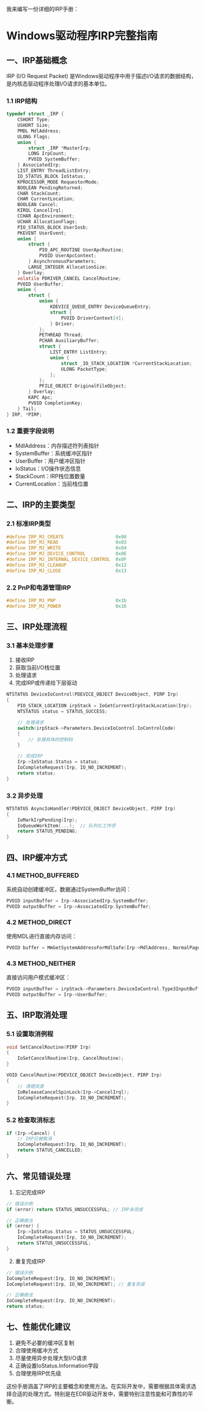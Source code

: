 我来编写一份详细的IRP手册：

# Windows驱动程序IRP完整指南

## 一、IRP基础概念

IRP (I/O Request Packet) 是Windows驱动程序中用于描述I/O请求的数据结构，是内核态驱动程序处理I/O请求的基本单位。

### 1.1 IRP结构
```c
typedef struct _IRP {
    CSHORT Type;
    USHORT Size;
    PMDL MdlAddress;
    ULONG Flags;
    union {
        struct _IRP *MasterIrp;
        LONG IrpCount;
        PVOID SystemBuffer;
    } AssociatedIrp;
    LIST_ENTRY ThreadListEntry;
    IO_STATUS_BLOCK IoStatus;
    KPROCESSOR_MODE RequestorMode;
    BOOLEAN PendingReturned;
    CHAR StackCount;
    CHAR CurrentLocation;
    BOOLEAN Cancel;
    KIRQL CancelIrql;
    CCHAR ApcEnvironment;
    UCHAR AllocationFlags;
    PIO_STATUS_BLOCK UserIosb;
    PKEVENT UserEvent;
    union {
        struct {
            PIO_APC_ROUTINE UserApcRoutine;
            PVOID UserApcContext;
        } AsynchronousParameters;
        LARGE_INTEGER AllocationSize;
    } Overlay;
    volatile PDRIVER_CANCEL CancelRoutine;
    PVOID UserBuffer;
    union {
        struct {
            union {
                KDEVICE_QUEUE_ENTRY DeviceQueueEntry;
                struct {
                    PVOID DriverContext[4];
                } Driver;
            };
            PETHREAD Thread;
            PCHAR AuxiliaryBuffer;
            struct {
                LIST_ENTRY ListEntry;
                union {
                    struct _IO_STACK_LOCATION *CurrentStackLocation;
                    ULONG PacketType;
                };
            };
            PFILE_OBJECT OriginalFileObject;
        } Overlay;
        KAPC Apc;
        PVOID CompletionKey;
    } Tail;
} IRP, *PIRP;
```

### 1.2 重要字段说明

- MdlAddress：内存描述符列表指针
- SystemBuffer：系统缓冲区指针
- UserBuffer：用户缓冲区指针
- IoStatus：I/O操作状态信息
- StackCount：IRP栈位置数量
- CurrentLocation：当前栈位置

## 二、IRP的主要类型

### 2.1 标准IRP类型
```c
#define IRP_MJ_CREATE                   0x00
#define IRP_MJ_READ                     0x03
#define IRP_MJ_WRITE                    0x04
#define IRP_MJ_DEVICE_CONTROL           0x0E
#define IRP_MJ_INTERNAL_DEVICE_CONTROL  0x0F
#define IRP_MJ_CLEANUP                  0x12
#define IRP_MJ_CLOSE                    0x13
```

### 2.2 PnP和电源管理IRP
```c
#define IRP_MJ_PNP                      0x1b
#define IRP_MJ_POWER                    0x16
```

## 三、IRP处理流程

### 3.1 基本处理步骤
1. 接收IRP
2. 获取当前I/O栈位置
3. 处理请求
4. 完成IRP或传递给下层驱动

```c
NTSTATUS DeviceIoControl(PDEVICE_OBJECT DeviceObject, PIRP Irp)
{
    PIO_STACK_LOCATION irpStack = IoGetCurrentIrpStackLocation(Irp);
    NTSTATUS status = STATUS_SUCCESS;

    // 处理请求
    switch(irpStack->Parameters.DeviceIoControl.IoControlCode)
    {
        // 处理具体的控制码
    }

    // 完成IRP
    Irp->IoStatus.Status = status;
    IoCompleteRequest(Irp, IO_NO_INCREMENT);
    return status;
}
```

### 3.2 异步处理
```c
NTSTATUS AsyncIoHandler(PDEVICE_OBJECT DeviceObject, PIRP Irp)
{
    IoMarkIrpPending(Irp);
    IoQueueWorkItem(...);  // 队列化工作项
    return STATUS_PENDING;
}
```

## 四、IRP缓冲方式

### 4.1 METHOD_BUFFERED
系统自动创建缓冲区，数据通过SystemBuffer访问：
```c
PVOID inputBuffer = Irp->AssociatedIrp.SystemBuffer;
PVOID outputBuffer = Irp->AssociatedIrp.SystemBuffer;
```

### 4.2 METHOD_DIRECT
使用MDL进行直接内存访问：
```c
PVOID buffer = MmGetSystemAddressForMdlSafe(Irp->MdlAddress, NormalPagePriority);
```

### 4.3 METHOD_NEITHER
直接访问用户模式缓冲区：
```c
PVOID inputBuffer = irpStack->Parameters.DeviceIoControl.Type3InputBuffer;
PVOID outputBuffer = Irp->UserBuffer;
```

## 五、IRP取消处理

### 5.1 设置取消例程
```c
void SetCancelRoutine(PIRP Irp)
{
    IoSetCancelRoutine(Irp, CancelRoutine);
}

VOID CancelRoutine(PDEVICE_OBJECT DeviceObject, PIRP Irp)
{
    // 清理资源
    IoReleaseCancelSpinLock(Irp->CancelIrql);
    IoCompleteRequest(Irp, IO_NO_INCREMENT);
}
```

### 5.2 检查取消标志
```c
if (Irp->Cancel) {
    // IRP已被取消
    IoCompleteRequest(Irp, IO_NO_INCREMENT);
    return STATUS_CANCELLED;
}
```

## 六、常见错误处理

1. 忘记完成IRP
```c
// 错误示例
if (error) return STATUS_UNSUCCESSFUL; // IRP未完成

// 正确做法
if (error) {
    Irp->IoStatus.Status = STATUS_UNSUCCESSFUL;
    IoCompleteRequest(Irp, IO_NO_INCREMENT);
    return STATUS_UNSUCCESSFUL;
}
```

2. 重复完成IRP
```c
// 错误示例
IoCompleteRequest(Irp, IO_NO_INCREMENT);
IoCompleteRequest(Irp, IO_NO_INCREMENT); // 重复完成

// 正确做法
IoCompleteRequest(Irp, IO_NO_INCREMENT);
return status;
```

## 七、性能优化建议

1. 避免不必要的缓冲区复制
2. 合理使用缓冲方式
3. 尽量使用异步处理大型I/O请求
4. 正确设置IoStatus.Information字段
5. 合理使用IRP优先级

这份手册涵盖了IRP的主要概念和使用方法。在实际开发中，需要根据具体需求选择合适的处理方式。特别是在EDR驱动开发中，需要特别注意性能和可靠性的平衡。
